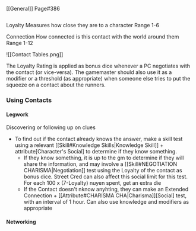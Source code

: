 [[General]] Page#386
```toc
```
Loyalty
Measures how close they are to a character
Range 1-6

Connection
How connected is this contact with the world around them
Range 1-12

![[Contact Tables.png]]

The Loyalty Rating is applied as bonus dice whenever a PC negotiates with the contact (or vice-versa). The gamemaster should also use it as a modifier or a threshold (as appropriate) when someone else tries to put the squeeze on a contact about the runners.

### Using Contacts
#### Legwork
Discovering or following up on clues
- To find out if the contact already knows the answer, make a skill test using a relevant [[Skill#Knowledge Skills|Knowledge Skill]] + attribute[Character's Social] to determine if they know something.
	- If they know something, it is up to the gm to determine if they will share the information, and may involve a [[Skill#NEGOTIATION CHARISMA|Negotiation]] test using the Loyalty of the contact as bonus dice. Street Cred can also affect this social limit for this test. For each 100 x (7-Loyalty) nuyen spent, get an extra die
	- If the Contact doesn't nknow anyhting, they can make an Extended Connection + [[Attribute#CHARISMA CHA|Charisma]][Social] test, with an interval of 1 hour. Can also use knowledge and modifiers as appropriate
#### Networking
